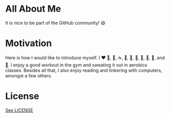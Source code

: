 # All About Me

It is nice to be part of the GitHub community! :smile:

# Motivation

Here is how I would like to introduce myself. 
I :heart: :egg:, :icecream:, :coffee:, :tea:, :milk_glass:, :cake:, :chocolate_bar:, :cookie:, :cheese:, and :dancer:.
I enjoy a good workout in the gym and sweating it out in aerobics classes.
Besides all that, I also enjoy reading and tinkering with computers, amongst a few others.

# License

[See LICENSE](https://github.com/CookiesNCream/Simply-Me/blob/master/LICENSE1.md)
